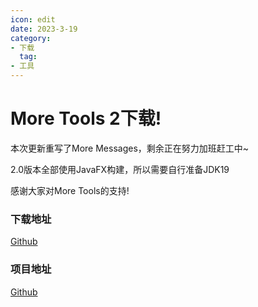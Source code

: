 ```yaml
---
icon: edit
date: 2023-3-19
category:
- 下载
  tag:
- 工具
---
```

# More Tools 2下载!

本次更新重写了More Messages，剩余正在努力加班赶工中~

2.0版本全部使用JavaFX构建，所以需要自行准备JDK19

感谢大家对More Tools的支持!

### 下载地址

[Github](https://github.com/sciencekiller/More-Tools-2/releases/)

### 项目地址

[Github](https://github.com/sciencekiller/More-Tools-2/)